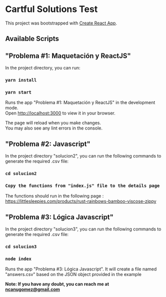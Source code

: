 # Cartful Solutions Test

This project was bootstrapped with [Create React App](https://github.com/facebook/create-react-app).

## Available Scripts

## "Problema #1: Maquetación y ReactJS"
In the project directory, you can run:

### `yarn install`
### `yarn start`

Runs the app "Problema #1: Maquetación y ReactJS" in the development mode.\
Open [http://localhost:3000](http://localhost:3000) to view it in your browser.

The page will reload when you make changes.\
You may also see any lint errors in the console.

## "Problema #2: Javascript"
In the project directory "solucion2", you can run the following commands to generate the required .csv file:

### `cd solucion2`
### `Copy the functions from "index.js" file to the details page `

The functions should run in the following page : https://littlesleepies.com/products/rust-rainbows-bamboo-viscose-zippy


## "Problema #3: Lógica Javascript"
In the project directory "solucion3", you can run the following commands to generate the required .csv file:

### `cd solucion3`
### `node index`

Runs the app "Problema #3: Lógica Javascript". It will create a file named "answers.csv" based on the JSON object 
provided in the example



**Note: If you have any doubt, you can reach me at ncanugomez@gmail.com**

